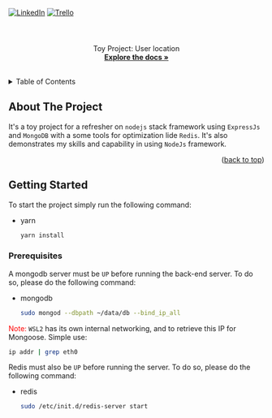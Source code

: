 [![LinkedIn][linkedin-shield]](www.linkedin.com/in/harjit-brar)
[![Trello][Trello]](https://trello.com/b/CqcoYlXz/toy-project-user-location)


<!-- PROJECT LOGO -->
<br />
<div align="center">
<h3 align="center"></h3>
  <p align="center">
    Toy Project: User location
    <br />
    <a href="https://github.com/LunarMoonDev/user-location"><strong>Explore the docs »</strong></a>
    <br />
    <br />
  </p>
</div>



<!-- TABLE OF CONTENTS -->
<details>
  <summary>Table of Contents</summary>
  <ol>
    <li>
      <a href="#about-the-project">About The Project</a>
      <ul>
        <li><a href="#built-with">Built With</a></li>
      </ul>
    </li>
    <li>
      <a href="#getting-started">Getting Started</a>
      <ul>
        <li><a href="#prerequisites">Prerequisites</a></li>
      </ul>
    </li>
  </ol>
</details>


<!-- ABOUT THE PROJECT -->
## About The Project

It's a toy project for a refresher on `nodejs` stack framework using `ExpressJs` and `MongoDB` with a some tools for optimization lide `Redis`. It's also demonstrates my skills and capability in using `NodeJs` framework. 

<p align="right">(<a href="#readme-top">back to top</a>)</p>


<!-- GETTING STARTED -->
## Getting Started

To start the project simply run the following command:
* yarn
  ```sh
  yarn install
  ```

### Prerequisites

A mongodb server must be `UP` before running the back-end server. To do so, please do the following command:
* mongodb
  ```sh
  sudo mongod --dbpath ~/data/db --bind_ip_all
  ```
<span style="color:Red">Note:</span> `WSL2` has its own internal networking, and to retrieve this IP for Mongoose. Simple use:
  ```sh
  ip addr | grep eth0
  ```

Redis must also be `UP` before running the server. To do so, please do the following command:
* redis
  ```sh
  sudo /etc/init.d/redis-server start
  ```

<!-- MARKDOWN LINKS & IMAGES -->
<!-- https://www.markdownguide.org/basic-syntax/#reference-style-links -->
[linkedin-shield]: https://img.shields.io/badge/-LinkedIn-black.svg?style=for-the-badge&logo=linkedin&colorB=555
[Trello]: https://img.shields.io/badge/Trello-%23026AA7.svg?style=for-the-badge&logo=Trello&logoColor=white
